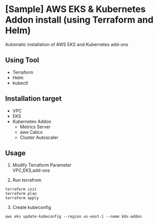 # [Sample] AWS EKS & Kubernetes Addon install (using Terraform and Helm)

Automatic installation of AWS EKS and Kubernetes add-ons 

## Using Tool
- Terraform
- Helm
- kubectl

## Installation target
- VPC
- EKS
- Kubernetes Addon
    - Metrics Server
    - aws Calico
    - Cluster Autoscaler

## Usage
1. Modify Terraform Parameter  
    VPC,EKS,add-ons  

2. Run terrafrom  
```
terraform init
terraform plan
terraform apply
```

3. Create kubeconfig  
```
aws eks update-kubeconfig --region us-east-1 --name k8s-addon
```
